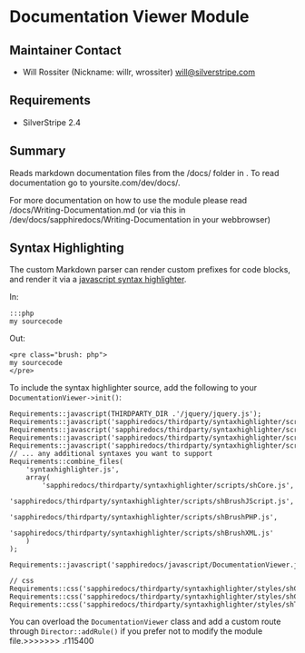 # Documentation Viewer Module

## Maintainer Contact

* Will Rossiter (Nickname: willr, wrossiter) 
 <will@silverstripe.com>

## Requirements

* SilverStripe 2.4

## Summary

Reads markdown documentation files from the /docs/ folder in . To read documentation go to yoursite.com/dev/docs/.

For more documentation on how to use the module please read /docs/Writing-Documentation.md 
(or via this in /dev/docs/sapphiredocs/Writing-Documentation in your webbrowser)

## Syntax Highlighting ##

The custom Markdown parser can render custom prefixes for code blocks,
and render it via a [javascript syntax highlighter](http://alexgorbatchev.com/SyntaxHighlighter).

In:

	:::php
	my sourcecode
	
Out:

	<pre class="brush: php">
	my sourcecode
	</pre>
	
To include the syntax highlighter source, add the following to your `DocumentationViewer->init()`:

	Requirements::javascript(THIRDPARTY_DIR .'/jquery/jquery.js');
	Requirements::javascript('sapphiredocs/thirdparty/syntaxhighlighter/scripts/shCore.js');
	Requirements::javascript('sapphiredocs/thirdparty/syntaxhighlighter/scripts/shBrushJScript.js');
	Requirements::javascript('sapphiredocs/thirdparty/syntaxhighlighter/scripts/shBrushPHP.js');
	Requirements::javascript('sapphiredocs/thirdparty/syntaxhighlighter/scripts/shBrushXML.js');
	// ... any additional syntaxes you want to support
	Requirements::combine_files(
		'syntaxhighlighter.js',
		array(
			'sapphiredocs/thirdparty/syntaxhighlighter/scripts/shCore.js',
			'sapphiredocs/thirdparty/syntaxhighlighter/scripts/shBrushJScript.js',
			'sapphiredocs/thirdparty/syntaxhighlighter/scripts/shBrushPHP.js',
			'sapphiredocs/thirdparty/syntaxhighlighter/scripts/shBrushXML.js'
		)
	);
	
	Requirements::javascript('sapphiredocs/javascript/DocumentationViewer.js');

	// css
	Requirements::css('sapphiredocs/thirdparty/syntaxhighlighter/styles/shCore.css');
	Requirements::css('sapphiredocs/thirdparty/syntaxhighlighter/styles/shCoreDefault.css');
	Requirements::css('sapphiredocs/thirdparty/syntaxhighlighter/styles/shThemeRDark.css');
	
You can overload the `DocumentationViewer` class and add a custom route through `Director::addRule()`
if you prefer not to modify the module file.>>>>>>> .r115400
